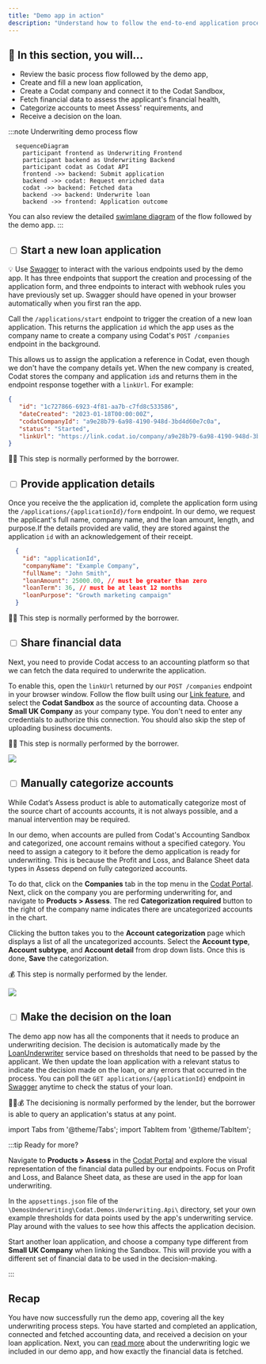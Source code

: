 ```yaml
---
title: "Demo app in action"
description: "Understand how to follow the end-to-end application process steps as intended in the underwriting demo app"
---
```


## 🚀 In this section, you will...
* Review the basic process flow followed by the demo app,
* Create and fill a new loan application,
* Create a Codat company and connect it to the Codat Sandbox,
* Fetch financial data to assess the applicant's financial health, 
* Categorize accounts to meet Assess' requirements, and
* Receive a decision on the loan. 

:::note Underwriting demo process flow
``` mermaid
  sequenceDiagram
    participant frontend as Underwriting Frontend 
    participant backend as Underwriting Backend 
    participant codat as Codat API
    frontend ->> backend: Submit application
    backend ->> codat: Request enriched data
    codat ->> backend: Fetched data
    backend ->> backend: Underwrite loan
    backend ->> frontend: Application outcome
```  
You can also review the detailed [swimlane diagram](https://github.com/codatio/build-guide-underwriting-be#implementing-the-solution) of the flow followed by the demo app.
:::  

## <input type="checkbox" unchecked /> Start a new loan application  

💡 Use [Swagger](http://localhost:5069/swagger/index.html) to interact with the various endpoints used by the demo app. It has three endpoints that support the creation and processing of the application form, and three endpoints to interact with webhook rules you have previously set up. Swagger should have opened in your browser automatically when you first ran the app. 

Call the `/applications/start` endpoint to trigger the creation of a new loan application. This returns the application `id` which the app uses as the company name to create a company using Codat's `POST /companies` endpoint in the background. 

This allows us to assign the application a reference in Codat, even though we don't have the company details yet. When the new company is created, Codat stores the company and application `id`s and returns them in the endpoint response together with a `linkUrl`. For example:  

```json
{
   "id": "1c727866-6923-4f81-aa7b-c7fd8c533586",
   "dateCreated": "2023-01-18T00:00:00Z",
   "codatCompanyId": "a9e28b79-6a98-4190-948d-3bd4d60e7c0a",
   "status": "Started", 
   "linkUrl": "https://link.codat.io/company/a9e28b79-6a98-4190-948d-3bd4d60e7c0a"
}
```
🙏🏽 This step is normally performed by the borrower.

## <input type="checkbox" unchecked /> Provide application details  

Once you receive the the application id, complete the application form using the `/applications/{applicationId}/form` endpoint. In our demo, we request the applicant's full name, company name, and the loan amount, length, and purpose.If the details provided are valid, they are stored against the application `id` with an acknowledgement of their receipt. 

```json title="Example application form"
  {
    "id": "applicationId", 
    "companyName": "Example Company",
    "fullName": "John Smith",
    "loanAmount": 25000.00, // must be greater than zero 
    "loanTerm": 36, // must be at least 12 months
    "loanPurpose": "Growth marketing campaign"
  }
```
🙏🏽 This step is normally performed by the borrower.

## <input type="checkbox" unchecked /> Share financial data  

Next, you need to provide Codat access to an accounting platform so that we can fetch the data required to underwrite the application. 

To enable this, open the `linkUrl` returned by our `POST /companies` endpoint in your browser window. Follow the flow built using our [Link feature](/auth-flow/overview), and select the **Codat Sandbox** as the source of accounting data. Choose a **Small UK Company** as your company type. You don't need to enter any credentials to authorize this connection. You should also skip the step of uploading business documents. 

🙏🏽 This step is normally performed by the borrower.

![](/img/use-cases/underwriting/sandbox-credentials-modal.png)

## <input type="checkbox" unchecked /> Manually categorize accounts 

While Codat’s Assess product is able to automatically categorize most of the source chart of accounts accounts, it is not always possible, and a manual intervention may be required. 

In our demo, when accounts are pulled from Codat's Accounting Sandbox and categorized, one account remains without a specified category. You need to assign a category to it before the demo application is ready for underwriting. This is because the Profit and Loss, and Balance Sheet data types in Assess depend on fully categorized accounts.

To do that, click on the **Companies** tab in the top menu in the [Codat Portal](https://app.codat.io/). Next, click on the company you are performing underwriting for, and navigate to **Products > Assess**. The red **Categorization required** button to the right of the company name indicates there are uncategorized accounts in the chart. 

Clicking the button takes you to the **Account categorization** page which displays a list of all the uncategorized accounts. Select the **Account type**, **Account subtype**, and **Account detail** from drop down lists. Once this is done, **Save** the categorization. 

💰 This step is normally performed by the lender.

![](/img/use-cases/underwriting/0000-acct-categorization-modal-06-03-2023.png)

## <input type="checkbox" unchecked /> Make the decision on the loan 

The demo app now has all the components that it needs to produce an underwriting decision. The decision is automatically made by the 
[LoanUnderwriter](https://dev.azure.com/codat/Codat%20Spikes/_git/DemosUnderwriting?path=/Codat.Demos.Underwriting.Api/Services/LoanUnderwriter.cs&version=GBmain) service based on thresholds that need to be passed by the applicant. We then update the loan application with a relevant status to indicate the decision made on the loan, or any errors that occurred in the process. You can poll the `GET applications/{applicationId}` endpoint in [Swagger](http://localhost:5069/swagger/index.html) anytime to check the status of your loan. 

🙏🏽💰 The decisioning is normally performed by the lender, but the borrower is able to query an application's status at any point. 

import Tabs from '@theme/Tabs';
import TabItem from '@theme/TabItem';

:::tip Ready for more?

<Tabs>
  <TabItem value="assess" label="Assess in the Portal">  

  Navigate to <b>Products > Assess</b> in the [Codat Portal](https://app.codat.io/) and explore the visual representation of the financial data pulled by our endpoints. Focus on Profit and Loss, and Balance Sheet data, as these are used in the app for loan underwriting. 

  </TabItem>
  
  <TabItem value="thresh" label="Thresholds">  

  In the `appsettings.json` file of the `\DemosUnderwriting\Codat.Demos.Underwriting.Api\` directory, set your own example thresholds for data points used by the app's underwriting service. Play around with the values to see how this affects the application decision.

  </TabItem>

  <TabItem value="comptype" label="Company types">  

  Start another loan application, and choose a company type different from <b>Small UK Company</b> when linking the Sandbox. This will provide you with a different set of financial data to be used in the decision-making. 

  </TabItem>


</Tabs>

:::

## Recap

You have now successfully run the demo app, covering all the key underwriting process steps. You have started and completed an application, connected and fetched accounting data, and received a decision on your loan application. Next, you can [read more](/underwriting/uw-decision) about the underwriting logic we included in our demo app, and how exactly the financial data is fetched. 